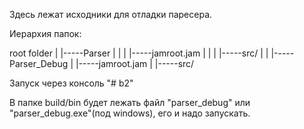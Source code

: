 Здесь лежат исходники для отладки паресера.

Иерархия папок:

   root folder
	|
	|-----Parser
	|	|
	|	|-----jamroot.jam
	|	|
	|	|-----src/
	|
	|
	|-----Parser_Debug
		|
		|-----jamroot.jam
		|
		|-----src/

Запуск через консоль "# b2"

В папке build/bin будет лежать файл "parser_debug" или "parser_debug.exe"(под windows), его и надо запускать.
